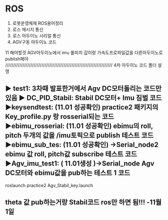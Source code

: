 
# ROS
1. 로봇운영체제 ROS용어정리
2. 로스 메시지 통신
3. 로스 아두이노 시리얼 통신
4. AGV구동 아두이노 코드



11
해야할것
AGV아두이노에서 imu 롤피치 값이랑 가속도프로파일값을 
다른아두이노로 publish해야  
////////////////////////////////////////////////////////////////////
4차 아두이노 코드 폴더 설명

▶ test1: 
3차때 발표한거에서 Agv DC모터돌리는 코드만 있음
▶ DC_PID_Stabil:
Stabil DC모터+ Imu  짐벌 코드
▶keysendtest: (11.01 성공확인)
practice2 패키지의 Key_profile.py 랑 rosserial되는 코드
▶ebimu_rosserial: (11.01 성공확인)
ebimu의 roll, pitch 두개의 값을 /imu토픽으로 publish 테스트 코드
▶ebimu_sub_tes: (11.01 성공확인) →Serial_node2
ebimu 값  roll, pitch값 subscribe 테스트 코드
▶Agv_imu_test1:  ( 11.01생성 )→Serial_node
Agv  DC모터와 ebimu값을 pub하는 테스트 1 코드
-----------------------------------------------------------------------------------------
roslaunch practice2 Agv_Stabil_key.launch

theta 값 pub하는거랑 Stabil코드 ros만 하면 됨!!!
-11월 1일
-----------------------------------------------------------------------------------------

